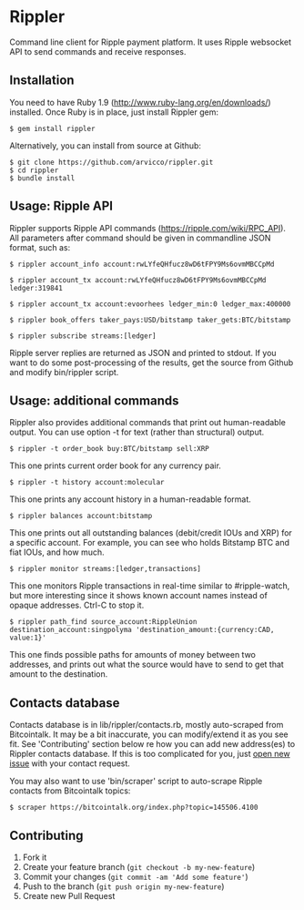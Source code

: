 # Rippler

Command line client for Ripple payment platform. It uses Ripple websocket API to send commands and receive responses.

## Installation

You need to have Ruby 1.9 (http://www.ruby-lang.org/en/downloads/) installed. Once Ruby is in place, just install Rippler gem:

    $ gem install rippler

Alternatively, you can install from source at Github:

    $ git clone https://github.com/arvicco/rippler.git
    $ cd rippler
    $ bundle install

## Usage: Ripple API

Rippler supports Ripple API commands (https://ripple.com/wiki/RPC_API). All parameters after command should be given in commandline JSON format, such as:

    $ rippler account_info account:rwLYfeQHfucz8wD6tFPY9Ms6ovmMBCCpMd

    $ rippler account_tx account:rwLYfeQHfucz8wD6tFPY9Ms6ovmMBCCpMd ledger:319841

    $ rippler account_tx account:evoorhees ledger_min:0 ledger_max:400000

    $ rippler book_offers taker_pays:USD/bitstamp taker_gets:BTC/bitstamp

    $ rippler subscribe streams:[ledger]

Ripple server replies are returned as JSON and printed to stdout. If you want to do some post-processing of the results, get the source from Github and modify bin/rippler script.

## Usage: additional commands

Rippler also provides additional commands that print out human-readable output. You can use option -t for text (rather than structural) output.

    $ rippler -t order_book buy:BTC/bitstamp sell:XRP

This one prints current order book for any currency pair.

    $ rippler -t history account:molecular

This one prints any account history in a human-readable format.

    $ rippler balances account:bitstamp

This one prints out all outstanding balances (debit/credit IOUs and XRP) for a specific account. For example, you can see who holds Bitstamp BTC and fiat IOUs, and how much.

    $ rippler monitor streams:[ledger,transactions]

This one monitors Ripple transactions in real-time similar to #ripple-watch, but more interesting since it shows known account names instead of opaque addresses. Ctrl-C to stop it.

	$ rippler path_find source_account:RippleUnion destination_account:singpolyma 'destination_amount:{currency:CAD, value:1}'

This one finds possible paths for amounts of money between two addresses, and prints out what the source would have to send to get that amount to the destination.

## Contacts database

Contacts database is in lib/rippler/contacts.rb, mostly auto-scraped from Bitcointalk. It may be a bit inaccurate, you can modify/extend it as you see fit. See 'Contributing' section below re how you can add new address(es) to Rippler contacts database. If this is too complicated for you, just [open new issue](https://github.com/arvicco/rippler/issues/new) with your contact request.

You may also want to use 'bin/scraper' script to auto-scrape Ripple contacts from Bitcointalk topics:

    $ scraper https://bitcointalk.org/index.php?topic=145506.4100

## Contributing

1. Fork it
2. Create your feature branch (`git checkout -b my-new-feature`)
3. Commit your changes (`git commit -am 'Add some feature'`)
4. Push to the branch (`git push origin my-new-feature`)
5. Create new Pull Request
